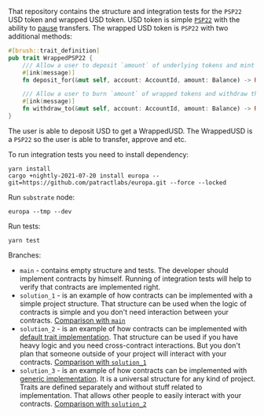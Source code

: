 That repository contains the structure and integration tests for the `PSP22` USD token and wrapped USD token.
USD token is simple [`PSP22`](https://docs.openbrush.io/smart-contracts/PSP22/psp22) with the ability to [pause](https://docs.openbrush.io/smart-contracts/pausable) transfers. The wrapped USD token is `PSP22` with two additional methods:
```rust
#[brush::trait_definition]
pub trait WrappedPSP22 {
    /// Allow a user to deposit `amount` of underlying tokens and mint `amount` of the wrapped tokens to `account`
    #[ink(message)]
    fn deposit_for(&mut self, account: AccountId, amount: Balance) -> Result<(), PSP22Error>;

    /// Allow a user to burn `amount` of wrapped tokens and withdraw the corresponding number of underlying tokens to `account`
    #[ink(message)]
    fn withdraw_to(&mut self, account: AccountId, amount: Balance) -> Result<(), PSP22Error>;
}
```

The user is able to deposit USD to get a WrappedUSD. The WrappedUSD is a `PSP22` so the user is able to transfer, approve and etc.

To run integration tests you need to install dependency:
```shell
yarn install
cargo +nightly-2021-07-20 install europa --git=https://github.com/patractlabs/europa.git --force --locked
```

Run `substrate` node:
```shell
europa --tmp --dev
```

Run tests:
```shell
yarn test
```

Branches:
- `main` - contains empty structure and tests. The developer should implement contracts by himself. Running of integration tests will help to verify that contracts are implemented right.
- `solution_1` - is an example of how contracts can be implemented with a simple project structure. That structure can be used when the logic of contracts is simple and you don't need interaction between your contracts. [Comparison with `main`](https://github.com/Supercolony-net/Substrate-seminar-example/compare/main...solution_1)
- `solution_2` - is an example of how contracts can be implemented with [default trait implementation](https://docs.openbrush.io/smart-contracts/example/data#default-implementation). That structure can be used if you have heavy logic and you need cross-contract interactions. But you don't plan that someone outside of your project will interact with your contracts. [Comparison with `solution_1`](https://github.com/Supercolony-net/Substrate-seminar-example/compare/solution_1...solution_2)
- `solution_3` - is an example of how contracts can be implemented with [generic implementation](https://docs.openbrush.io/smart-contracts/example/data#default-implementation). It is a universal structure for any kind of project. Traits are defined separately and without stuff related to implementation. That allows other people to easily interact with your contracts. [Comparison with `solution_2`](https://github.com/Supercolony-net/Substrate-seminar-example/compare/solution_2...solution_3)
